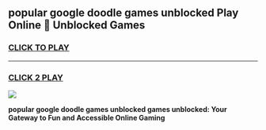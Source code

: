 
## popular google doodle games unblocked Play Online 👋 Unblocked Games
<h3>
<a href="https://premium.freeplayer.one?title=popular_google_doodle_games_unblocked&ref=19F">CLICK TO PLAY</a></h3>
<hr>

<h3>
<a href="https://premium.freeplayer.one?title=popular_google_doodle_games_unblocked&ref=19F">CLICK 2 PLAY</a>
  
</h3>

<a href="https://premium.freeplayer.one?title=popular_google_doodle_games_unblocked&ref=19F"><img src="https://clearcache.store/games.png"></a>


**popular google doodle games unblocked games unblocked: Your Gateway to Fun and Accessible Online Gaming**
